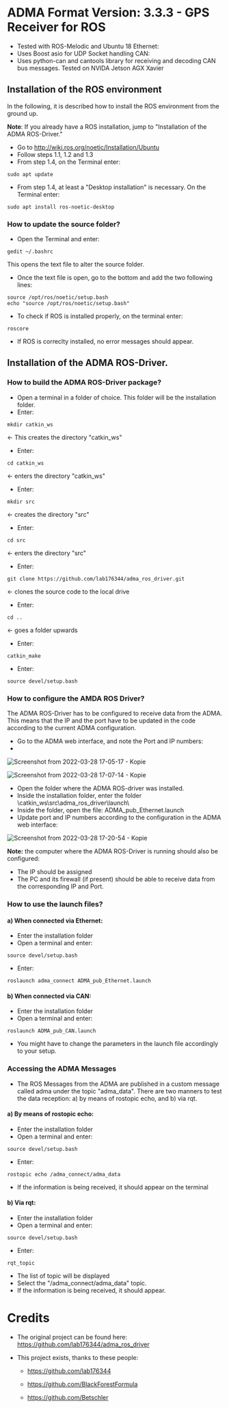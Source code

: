 # ADMA Format Version: 3.3.3 - GPS Receiver for ROS

- Tested with ROS-Melodic and Ubuntu 18
Ethernet:
- Uses Boost asio for UDP Socket handling
CAN:
- Uses python-can and cantools library for receiving and decoding CAN bus messages. Tested on NVIDA Jetson AGX Xavier

## Installation of the ROS environment

In the following, it is described how to install the ROS environment from the ground up. 

**Note**: If you already have a ROS installation, jump to "Installation of the ADMA ROS-Driver."

- Go to http://wiki.ros.org/noetic/Installation/Ubuntu
- Follow steps 1.1, 1.2 and 1.3
- From step 1.4, on the Terminal enter: 
```
sudo apt update
```
- From step 1.4, at least a "Desktop installation" is necessary. On the Terminal enter: 
```
sudo apt install ros-noetic-desktop
```

### How to update the source folder?

- Open the Terminal and enter: 
```
gedit ~/.bashrc
```
This opens the text file to alter the source folder.
- Once the text file is open, go to the bottom and add the two following lines:
```
source /opt/ros/noetic/setup.bash
echo "source /opt/ros/noetic/setup.bash"
```
- To check if ROS is installed properly, on the terminal enter: 
```
roscore
```
- If ROS is correclty installed, no error messages should appear. 

## Installation of the ADMA ROS-Driver.

### How to build the ADMA ROS-Driver package?

- Open a terminal in a folder of choice. This folder will be the installation folder.
- Enter:
```
mkdir catkin_ws
``` 
<- This creates the directory "catkin_ws"
- Enter: 
```
cd catkin_ws
```
<- enters the directory "catkin_ws"
- Enter: 
```
mkdir src
```
<- creates the directory "src"
- Enter: 
```
cd src
```
<- enters the directory "src"
- Enter: 
```
git clone https://github.com/lab176344/adma_ros_driver.git
```
<- clones the source code to the local drive
- Enter: 
```
cd ..
```
<- goes a folder upwards
- Enter: 
```
catkin_make
```
- Enter: 
```
source devel/setup.bash
```

### How to configure the AMDA ROS Driver?

The ADMA ROS-Driver has to be configured to receive data from the ADMA. This means that the IP and the port have to be updated in the code according to the current ADMA configuration.

- Go to the ADMA web interface, and note the Port and IP numbers: 
- 
![Screenshot from 2022-03-28 17-05-17 - Kopie](https://user-images.githubusercontent.com/60926891/160432015-a6e6248b-3799-4d77-b101-226315e801bd.png)

![Screenshot from 2022-03-28 17-07-14 - Kopie](https://user-images.githubusercontent.com/60926891/160432024-5577d8b5-18d3-4f0a-8d6e-aed389e82e14.png)

- Open the folder where the ADMA ROS-driver was installed.
- Inside the installation folder, enter the folder \catkin_ws\src\adma_ros_driver\launch\
- Inside the folder, open the file: ADMA_pub_Ethernet.launch
- Update port and IP numbers according to the configuration in the ADMA web interface:

![Screenshot from 2022-03-28 17-20-54 - Kopie](https://user-images.githubusercontent.com/60926891/160431840-ae510525-2a5f-41b6-92ef-0c723bd96711.png)

**Note:** the computer where the ADMA ROS-Driver is running should also be configured:
- The IP should be assigned
- The PC and its firewall (if present) should be able to receive data from the corresponding IP and Port. 

### How to use the launch files?
  
 #### a) When connected via Ethernet:
 - Enter the installation folder
 - Open a terminal and enter: 
 ```
 source devel/setup.bash
 ```
 - Enter: 
 ```
 roslaunch adma_connect ADMA_pub_Ethernet.launch
 ```
 
 ####  b) When connected via CAN:
 - Enter the installation folder
 - Open a terminal and enter: 
 ```
 roslaunch ADMA_pub_CAN.launch
 ```
 - You might have to change the parameters in the launch file accordingly to your setup.

### Accessing the ADMA Messages

 - The ROS Messages from the ADMA are published in a custom message called adma under the topic "adma_data". 
 There are two manners to test the data reception: a) by means of rostopic echo, and b) via rqt.
 
 #### a) By means of rostopic echo:
 - Enter the installation folder
 - Open a terminal and enter: 
 ```
 source devel/setup.bash
 ```
 - Enter: 
 ```
 rostopic echo /adma_connect/adma_data
 ```
 - If the information is being received, it should appear on the terminal
 
 #### b) Via rqt:
 - Enter the installation folder
 - Open a terminal and enter: 
 ```
 source devel/setup.bash
 ```
 - Enter: 
 ```
 rqt_topic
 ```
 - The list of topic will be displayed
 - Select the "/adma_connect/adma_data" topic.
 - If the information is being received, it should appear. 
 
# Credits
 - The original project can be found here:
 https://github.com/lab176344/adma_ros_driver
 
 - This project exists, thanks to these people:
 
   - https://github.com/lab176344
 
   - https://github.com/BlackForestFormula
 
   - https://github.com/Betschler
 
 
